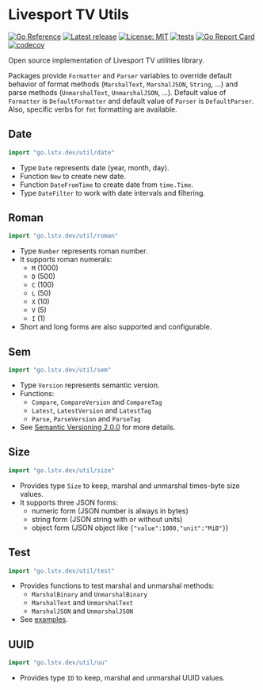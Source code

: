 # Livesport TV Utils

[![Go Reference][goreference-img]][goreference]
[![Latest release][release-img]][release]
[![License: MIT][license-img]][license]
[![tests][tests-img]][tests]
[![Go Report Card][goreportcard-img]][goreportcard]
[![codecov][codecov-img]][codecov]

Open source implementation of Livesport TV utilities library.

Packages provide `Formatter` and `Parser` variables to override default behavior of
format methods (`MarshalText`, `MarshalJSON`, `String`, ...)
and parse methods (`UnmarshalText`, `UnmarshalJSON`, ...).
Default value of `Formatter` is `DefaultFormatter` and default value of `Parser` is `DefaultParser`.
Also, specific verbs for `fmt` formatting are available.

## Date
```go
import "go.lstv.dev/util/date"
```

- Type `Date` represents date (year, month, day).
- Function `New` to create new date.
- Function `DateFromTime` to create date from `time.Time`.
- Type `DateFilter` to work with date intervals and filtering.

## Roman
```go
import "go.lstv.dev/util/roman"
```

- Type `Number` represents roman number.
- It supports roman numerals:
  - `M` (1000)
  - `D` (500)
  - `C` (100)
  - `L` (50)
  - `X` (10)
  - `V` (5)
  - `I` (1)
- Short and long forms are also supported and configurable.

## Sem
```go
import "go.lstv.dev/util/sem"
```

- Type `Version` represents semantic version.
- Functions:
  - `Compare`, `CompareVersion` and `CompareTag`
  - `Latest`, `LatestVersion` and `LatestTag`
  - `Parse`, `ParseVersion` and `ParseTag`
- See [Semantic Versioning 2.0.0](https://semver.org/spec/v2.0.0.html) for more details.

## Size
```go
import "go.lstv.dev/util/size"
```

- Provides type `Size` to keep, marshal and unmarshal times-byte size values.
- It supports three JSON forms:
  - numeric form (JSON number is always in bytes)
  - string form (JSON string with or without units)
  - object form (JSON object like `{"value":1000,"unit":"MiB"}`)

## Test
```go
import "go.lstv.dev/util/test"
```

- Provides functions to test marshal and unmarshal methods:
  - `MarshalBinary` and `UnmarshalBinary`
  - `MarshalText` and `UnmarshalText`
  - `MarshalJSON` and `UnmarshalJSON`
- See [examples](./test/README.md).

## UUID
```go
import "go.lstv.dev/util/uu"
```

- Provides type `ID` to keep, marshal and unmarshal UUID values.

[codecov]: https://codecov.io/gh/livesport-tv/util
[codecov-img]: https://codecov.io/gh/livesport-tv/util/branch/master/graph/badge.svg?token=SPG1OPCHFF
[goreference]: https://pkg.go.dev/go.lstv.dev/util
[goreference-img]: https://pkg.go.dev/badge/go.lstv.dev/util.svg
[goreportcard]: https://goreportcard.com/report/go.lstv.dev/util
[goreportcard-img]: https://goreportcard.com/badge/go.lstv.dev/util
[license]: https://opensource.org/licenses/MIT
[license-img]: https://img.shields.io/github/license/livesport-tv/util
[release]: https://github.com/livesport-tv/util/releases
[release-img]: https://img.shields.io/github/v/release/livesport-tv/util?display_name=tag&sort=semver
[tests]: https://github.com/livesport-tv/util/actions/workflows/tests.yml
[tests-img]: https://github.com/livesport-tv/util/actions/workflows/tests.yml/badge.svg
